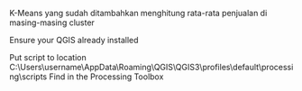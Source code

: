 K-Means yang sudah ditambahkan menghitung rata-rata penjualan di masing-masing cluster

Ensure your QGIS already installed

Put script to location C:\Users\username\AppData\Roaming\QGIS\QGIS3\profiles\default\processing\scripts Find in the Processing Toolbox
